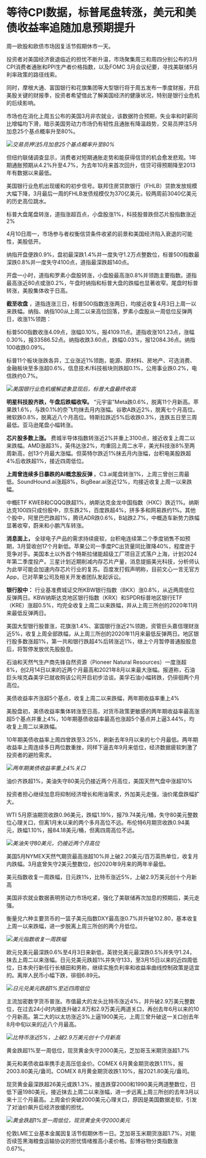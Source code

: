 # 等待CPI数据，标普尾盘转涨，美元和美债收益率追随加息预期提升

周一欧股和欧债市场因复活节假期休市一天。

投资者对美国经济衰退临近的担忧不断升温，市场聚集周三和周四分别公布的3月CPI消费者通胀和PPI生产者价格指数，以及FOMC
3月会议纪要，寻找美联储5月利率政策的路径线索。

同时，摩根大通、富国银行和花旗集团等大型银行将于周五发布一季度财报，开启美股关键的财报季，投资者希望借此了解美国经济的健康状况，特别是银行业危机的后续影响。

市场也在消化上周五公布的美国3月非农就业，该数据符合预期，失业率和时薪同比增幅均下滑，暗示美国劳动力市场仍有韧性且通胀有降温趋势，交易员押注5月加息25个基点概率升至80%。

![](https://inews.gtimg.com/om_bt/OWT04WG_Rd3zGxrgPIkqVwSiNhvOC653cLE-mzBTB9dhoAA/1000)_交易员押注5月加息25个基点概率升至80%_

但纽约联储调查显示，消费者对短期通胀走势和能获得信贷的机会愈发悲观。1年期通胀预期从4.2%升至4.7%，为去年10月来首次回升，信贷可得预期降至2013年有数据以来最低。

美国银行业危机出现缓和的初步信号。联邦住房贷款银行（FHLB）贷款发放规模大幅下降，3月最后一周的FHLB发债规模仅为370亿美元，较两周前3040亿美元的历史高位跳水。

标普大盘尾盘转涨，道指涨超百点，小盘股涨1%，科技股普跌但芯片股指数涨近2%

4月10日周一，市场参与者权衡信贷条件收紧的前景和美国经济陷入衰退的可能性，美股低开。

纳指开盘便跌0.9%，盘初最深跌1.4%并一度失守1.2万点整数位，标普500指数最深跌0.8%并一度失守4100点，道指最深跌超140点。

开盘一小时，道指和罗素小盘股转涨，小盘股最高涨0.8%并领跑主要指数。道指最高涨近80点或涨0.2%，午盘时纳指和标普大盘的跌幅也显著收窄。尾盘时标普转涨，美股集体收于日高。

**截至收盘**
，道指连涨三日，标普500指数连涨两日，均接近收复4月3日上周一以来跌幅。纳指、纳指100从上周二以来高位回落，罗素小盘股从一周低位反弹两日，收涨1%领跑：

标普500指数收涨4.09点，涨幅0.10%，报4109.11点。道指收涨101.23点，涨幅0.30%，报33586.52点。纳指收跌3.60点，跌幅0.03%，报12084.36点。纳指100收跌0.09%。

标普11个板块涨跌各异，工业涨近1%领跑，能源、原材料、房地产、可选消费、金融板块至多涨超0.6%，信息技术/科技板块则跌超0.1%，公用事业跌0.2%，电信跌约0.7%。

![](https://inews.gtimg.com/om_bt/Osqleqk5wf3wBo5qTOwSAA1sH_HBnSqOdjiVr1ce2XB48AA/1000)_美国银行业危机缓解迹象显现后，标普大盘最终收高_

**明星科技股齐跌，午盘后跌幅收窄。**
“元宇宙”Meta跌0.6%，脱离11个月新高。苹果跌1.6%，与跌0.1%的奈飞均抹去月内涨幅。谷歌A跌近2%，脱离七个月高位。微软跌0.8%，脱离近八个月高位。特斯拉跌近5%后收跌0.3%，连跌五日至三周最低。亚马逊尾盘小幅转涨。

**芯片股多数上涨。**
费城半导体指数转涨近2%并重上3100点，接近收复上周二以来跌幅。AMD涨超3%，英伟达涨2%，均重回上周二水平，美光科技涨8%至两周新高，创13个月最大涨幅。但英特尔跌近1%抹去月内涨幅，台积电美股跌超4%后收跌超1%，接近四周低位。

**上周曾连续多日暴跌的AI概念股反弹**
。C3.ai尾盘转涨1%，上周三曾创三周最低。SoundHound.ai涨超8%，BigBear.ai涨近12%，均接近收复上周一以来跌幅。

中概ETF
KWEB和CQQQ跌超1%，纳斯达克金龙中国指数（HXC）跌近1%。纳斯达克100四只成份股中，京东跌2%，百度跌超4%，拼多多和网易跌约1%。其他个股中，阿里巴巴跌超1%，腾讯ADR跌0.6%，B站跌2.7%，中概造车新势力跌幅显著收窄，蔚来和小鹏汽车转涨。

**消息面上，**
全球电子产品的需求持续疲软，台积电连续第二个季度销售不如预期，3月营收创17个月新低。苹果公司一季度PC出货量同比骤降40%，程度逊于竞争对手。美国本土以外首个特斯拉储能超级工厂项目正式落户上海，计划2024年第二季度投产。三星计划近期削减内存芯片产量，消息提振美光科技，分析师认为此举可能会加速内存芯片行业的复苏。百度发打假声明称，目前文心一言无官方App，已对苹果公司及相关开发者团队发起诉讼。

**银行股中：**
行业基准费城证交所KBW银行指数（BKX）涨0.8%，从近两周低位反弹两日。KBW纳斯达克地区银行指数（KRX）和SPDR标普地区银行ETF（KRE）涨超0.5%，均完全收复上周二以来跌幅，并从上周三所创的2020年11月来最低反弹两日。

美国大型银行股普涨，花旗涨1.4%、富国银行涨近2%领跑，资管巨头嘉信理财涨近5%，收复上周全部跌幅，从上周三所创的2020年11月来最低反弹两日。地区银行股多数涨超1%，第一共和银行跌超4%后转涨近1%，继上个月暂停普通股股息后，将暂停发放优先股股息。

石油和天然气生产商先锋自然资源（Pioneer Natural
Resources）一度涨超8%，创2月14日以来的近两个月最高和2021年8月以来最大涨幅。报道称，石油巨头埃克森美孚已就收购该公司开启初步洽谈。美孚石油小幅转跌，仍徘徊两个月高位。

美债收益率齐涨超5个基点，收复上周二以来跌幅，两年期收益率重上4%

美股盘初，美债收益率集体转涨至日高，对货币政策更敏感的两年期收益率最高涨超5个基点并重上4%，10年期基债收益率最高也涨超5个基点并上逼3.44%，均收复上周二以来跌幅。

10年期美债收益率上周四曾跌至3.25%，刷新去年9月以来的七个月最低。两年期收益率上周连续多日两位数重挫，同样下逼去年9月来低位，经济数据疲软刺激了投资者的避险需求。

![](https://inews.gtimg.com/om_bt/O6Ac1HFZpQ9krPt1eBj-ZiFy6awamzRHA6raxV9L7VBXYAA/1000)_两年期美债收益率重上4%关口_

油价齐跌超1%，美油失守80美元仍接近两个月高位，美国天然气盘中涨超10%

投资者担心继续加息将抑制经济增长和用油需求，外加美元走强，油价尾盘跌幅扩大。

WTI
5月原油期货收跌0.96美元，跌幅1.19%，报79.74美元/桶，失守80美元整数位心理关口，但离1月末以来的两个多月高位不远。布伦特6月期货收跌0.94美元，跌幅1.10%，报84.18美元/桶，但离四周高位不远。

![](https://inews.gtimg.com/om_bt/OdJZw449ybQ4zxLr640Oj-Rqeps59gnpd_SRFgOPBoYGYAA/1000)_美油失守80美元，仍接近两个月高位_

美国5月NYMEX天然气期货最高涨超10%并上破2.20美元/百万英热单位，收复月内跌幅。3月底曾失守2美元整数位，创2020年9月来的两年半最低。

美元指数收复一周跌幅，日元跌1%，比特币涨近5%，上破2.9万美元创十个月新高

美国非农就业数据表明劳动力市场吃紧，强化了美联储再次加息的预期后，美元走强。

衡量兑六种主要货币的一篮子美元指数DXY最高涨0.7%并升破102.80，基本收复上周一以来跌幅，进一步脱离上周三所创的两个月低位。

![](https://inews.gtimg.com/om_bt/OBEYpYVUd_zX73vYDkUDhgCUpbH2UwxjQMeEV-EEx3A4EAA/1000)_美元指数收复一周跌幅_

欧元兑美元最深跌0.6%至4月3日来新低，英镑兑美元最深跌0.5%并失守1.24，抹去上周二以来涨幅。日元兑美元跌超1%并失守133，至3月15日以来的近四周低位，日本央行新任行长植田和男称，继续实施负利率和收益率曲线控制政策是适宜的。离岸人民币小幅下跌，徘徊6.89元。

![](https://inews.gtimg.com/om_bt/ODPeGOSO_oJ_Lg4eSBuzx14oy-4YMvL6YN8VDuypeFvREAA/1000)_日元兑美元跌超1%至近四周低位_

主流加密数字货币普涨。市值最大的龙头比特币涨近4%，并升破2.9万美元整数位，在过去24小时内接连升破2.8万和2.9万美元两道关口，再创去年6月以来的10个月新高。第二大的以太坊涨近3%上逼1900美元，上周三曾升破这一关口创去年8月中旬以来的近八个月最高。

![](https://inews.gtimg.com/om_bt/OtumG1OvJKHSCBGGjNYBav4sS3eUjJ9rFCgSASX3LjpIwAA/1000)_比特币涨近5%，上破2.9万美元创十个月新高_

黄金跌超1%至一周低位，现货黄金失守2000美元，芝加哥玉米期货涨超1.7%

美元和美债收益率携手走高压低金价。COMEX 6月黄金期货收跌1.11%，报2003.80美元/盎司。COMEX
8月黄金期货收跌1.10%，报2021.80美元/盎司。

现货黄金最深跌超26美元或跌1.3%，接连跌穿2000和1990美元两道整数位，日低下逼1980美元，接近抹去上周二以来涨幅，进一步远离上周三所创的去年3月以来十三个月最高。上周金价突破2000美元心理关口，原因是美国数据走软，引发了对油价飙升后经济放缓的担忧。

![](https://inews.gtimg.com/om_bt/OWb4CSKEEaFW2cJtyYyXlHnc0eFZCZ3SMf2TCz9NVTQGoAA/1000)_黄金跌超1%至一周低位，现货黄金失守2000美元_

伦敦LME工业基本金属因复活节假期休市一日。芝加哥玉米期货涨超1.7%，对能否续签黑海粮食运输协议的担忧情绪推高小麦价格。彭博谷物分类指数涨0.67%。


